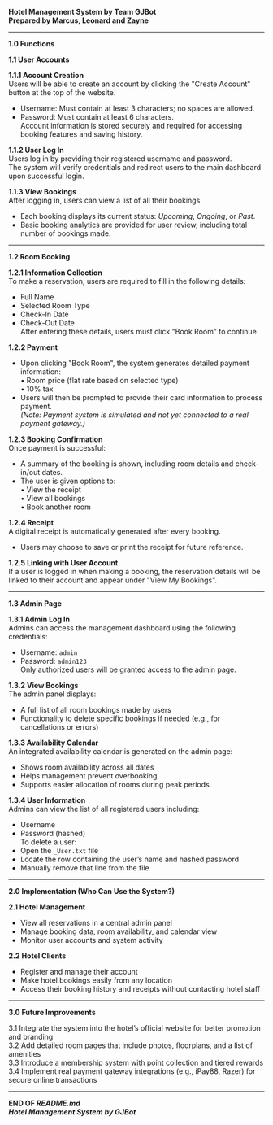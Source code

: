 **Hotel Management System by Team GJBot**  
**Prepared by Marcus, Leonard and Zayne**

---

**1.0 Functions**

**1.1 User Accounts**

**1.1.1 Account Creation**  
Users will be able to create an account by clicking the "Create Account" button at the top of the website.  
- Username: Must contain at least 3 characters; no spaces are allowed.  
- Password: Must contain at least 6 characters.  
Account information is stored securely and required for accessing booking features and saving history.

**1.1.2 User Log In**  
Users log in by providing their registered username and password.  
The system will verify credentials and redirect users to the main dashboard upon successful login.

**1.1.3 View Bookings**  
After logging in, users can view a list of all their bookings.  
- Each booking displays its current status: *Upcoming*, *Ongoing*, or *Past*.  
- Basic booking analytics are provided for user review, including total number of bookings made.

---

**1.2 Room Booking**

**1.2.1 Information Collection**  
To make a reservation, users are required to fill in the following details:  
- Full Name  
- Selected Room Type  
- Check-In Date  
- Check-Out Date  
After entering these details, users must click "Book Room" to continue.

**1.2.2 Payment**  
- Upon clicking "Book Room", the system generates detailed payment information:  
  • Room price (flat rate based on selected type)  
  • 10% tax  
- Users will then be prompted to provide their card information to process payment.  
*(Note: Payment system is simulated and not yet connected to a real payment gateway.)*

**1.2.3 Booking Confirmation**  
Once payment is successful:  
- A summary of the booking is shown, including room details and check-in/out dates.  
- The user is given options to:  
  • View the receipt  
  • View all bookings  
  • Book another room

**1.2.4 Receipt**  
A digital receipt is automatically generated after every booking.  
- Users may choose to save or print the receipt for future reference.  

**1.2.5 Linking with User Account**  
If a user is logged in when making a booking, the reservation details will be linked to their account and appear under "View My Bookings".

---

**1.3 Admin Page**

**1.3.1 Admin Log In**  
Admins can access the management dashboard using the following credentials:  
- Username: `admin`  
- Password: `admin123`  
Only authorized users will be granted access to the admin page.

**1.3.2 View Bookings**  
The admin panel displays:  
- A full list of all room bookings made by users  
- Functionality to delete specific bookings if needed (e.g., for cancellations or errors)

**1.3.3 Availability Calendar**  
An integrated availability calendar is generated on the admin page:  
- Shows room availability across all dates  
- Helps management prevent overbooking  
- Supports easier allocation of rooms during peak periods

**1.3.4 User Information**  
Admins can view the list of all registered users including:  
- Username  
- Password (hashed)  
To delete a user:  
- Open the `_User.txt` file  
- Locate the row containing the user’s name and hashed password  
- Manually remove that line from the file

---

**2.0 Implementation (Who Can Use the System?)**

**2.1 Hotel Management**  
- View all reservations in a central admin panel  
- Manage booking data, room availability, and calendar view  
- Monitor user accounts and system activity

**2.2 Hotel Clients**  
- Register and manage their account  
- Make hotel bookings easily from any location  
- Access their booking history and receipts without contacting hotel staff

---

**3.0 Future Improvements**

3.1 Integrate the system into the hotel’s official website for better promotion and branding  
3.2 Add detailed room pages that include photos, floorplans, and a list of amenities  
3.3 Introduce a membership system with point collection and tiered rewards  
3.4 Implement real payment gateway integrations (e.g., iPay88, Razer) for secure online transactions

---

**END OF _README.md_**  
**_Hotel Management System by GJBot_**
